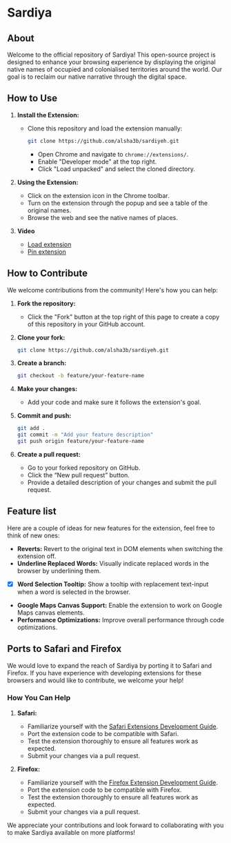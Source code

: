 # Sardiya

## About

Welcome to the official repository of Sardiya! This open-source project is designed to enhance your browsing experience by displaying the original native names of occupied and colonialised territories around the world. Our goal is to reclaim our native narrative through the digital space.

## How to Use

1. **Install the Extension:**
   <!-- - Download the extension from the [Chrome Web Store](#). -->
   - Clone this repository and load the extension manually:
     ```bash
     git clone https://github.com/alsha3b/sardiyeh.git
     ```
     - Open Chrome and navigate to `chrome://extensions/`.
     - Enable "Developer mode" at the top right.
     - Click "Load unpacked" and select the cloned directory.

2. **Using the Extension:**
   - Click on the extension icon in the Chrome toolbar.
   - Turn on the extension through the popup and see a table of the original names.
   - Browse the web and see the native names of places.
  
3. **Video**
   - [Load extension](https://streamable.com/udlmwc)
   - [Pin extension](https://streamable.com/vxtxub)

## How to Contribute

We welcome contributions from the community! Here's how you can help:

1. **Fork the repository:**
   - Click the "Fork" button at the top right of this page to create a copy of this repository in your GitHub account.

2. **Clone your fork:**
   ```bash
   git clone https://github.com/alsha3b/sardiyeh.git

3. **Create a branch:**
    ```bash
   git checkout -b feature/your-feature-name

4. **Make your changes:**
    - Add your code and make sure it follows the extension's goal.

5. **Commit and push:**
    ```bash
    git add .
    git commit -m "Add your feature description"
    git push origin feature/your-feature-name

6. **Create a pull request:**
    - Go to your forked repository on GitHub.
	- Click the “New pull request” button.
	- Provide a detailed description of your changes and submit the pull request.

## Feature list

Here are a couple of ideas for new features for the extension, feel free to think of new ones:

- **Reverts:** Revert to the original text in DOM elements when switching the extension off.
- **Underline Replaced Words:** Visually indicate replaced words in the browser by underlining them.
- [x] **Word Selection Tooltip:** Show a tooltip with replacement text-input when a word is selected in the browser.
- **Google Maps Canvas Support:** Enable the extension to work on Google Maps canvas elements.
- **Performance Optimizations:** Improve overall performance through code optimizations.


## Ports to Safari and Firefox

We would love to expand the reach of Sardiya by porting it to Safari and Firefox. If you have experience with developing extensions for these browsers and would like to contribute, we welcome your help!

### How You Can Help

1. **Safari:**
   - Familiarize yourself with the [Safari Extensions Development Guide](https://developer.apple.com/safari/extensions/).
   - Port the extension code to be compatible with Safari.
   - Test the extension thoroughly to ensure all features work as expected.
   - Submit your changes via a pull request.

2. **Firefox:**
   - Familiarize yourself with the [Firefox Extension Development Guide](https://developer.mozilla.org/en-US/docs/Mozilla/Add-ons/WebExtensions/Your_first_WebExtension).
   - Port the extension code to be compatible with Firefox.
   - Test the extension thoroughly to ensure all features work as expected.
   - Submit your changes via a pull request.

We appreciate your contributions and look forward to collaborating with you to make Sardiya available on more platforms!
